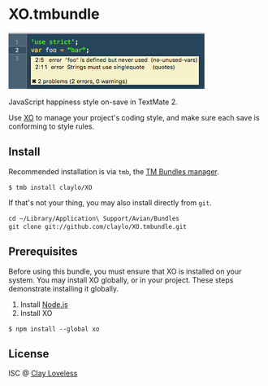# XO.tmbundle

![](screenshot.png)

JavaScript happiness style on-save in TextMate 2.

Use [XO](https://www.npmjs.com/package/xo) to manage your project's coding style, and make sure each save is conforming to style rules.

## Install

Recommended installation is via `tmb`, the [TM Bundles manager](https://github.com/elia/tmbundle-manager).

```shell
$ tmb install claylo/XO
```

If that's not your thing, you may also install directly from `git`.

```shell
cd ~/Library/Application\ Support/Avian/Bundles
git clone git://github.com/claylo/XO.tmbundle.git
```

## Prerequisites

Before using this bundle, you must ensure that XO is installed on your system. You may install XO globally, or in your project. These steps demonstrate installing it globally.

 1. Install [Node.js](http://nodejs.org)
 2. Install XO

```shell
$ npm install --global xo
```

## License

ISC @ [Clay Loveless](http://about.me/claylo)